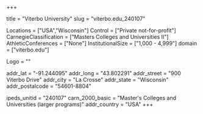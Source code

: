 
+++

title = "Viterbo University"
slug = "viterbo.edu_240107"

Locations = ["USA","Wisconsin"]
Control = ["Private not-for-profit"]
CarnegieClassification = ["Masters Colleges and Universities II"]
AthleticConferences = ["None"]
InstitutionalSize = ["1,000 - 4,999"]
domain = ["viterbo.edu"]

Logo = ""

addr_lat = "-91.244095"
addr_long = "43.802291"
addr_street = "900 Viterbo Drive"
addr_city = "La Crosse"
addr_state = "Wisconsin"
addr_postalcode = "54601-8804"

ipeds_unitid = "240107"
carn_2000_basic = "Master's Colleges and Universities (larger programs)"
addr_country = "USA"
+++
    
